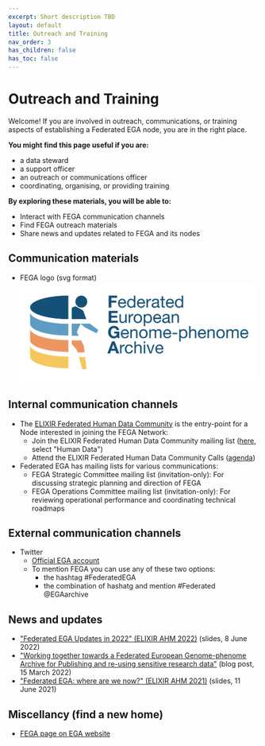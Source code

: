 ```yaml
---
excerpt: Short description TBD
layout: default
title: Outreach and Training
nav_order: 3 
has_children: false
has_toc: false
---
```

# Outreach and Training

Welcome! If you are involved in outreach, communications, or training aspects of establishing a Federated EGA node, you are in the right place.

**You might find this page useful if you are:**
- a data steward
- a support officer
- an outreach or communications officer
- coordinating, organising, or providing training

**By exploring these materials, you will be able to:**
- Interact with FEGA communication channels
- Find FEGA outreach materials
- Share news and updates related to FEGA and its nodes

## Communication materials
- FEGA logo (svg format) ![FEGA logo](/docs/assets/img/FEGA-logo-generic.svg)

## Internal communication channels
- The [ELIXIR Federated Human Data Community](https://elixir-europe.org/communities/human-data) is the entry-point for a Node interested in joining the FEGA Network: 
  - Join the ELIXIR Federated Human Data Community mailing list ([here](https://elixir-europe.org/intranet/join-groups), select "Human Data")
  - Attend the ELIXIR Federated Human Data Community Calls ([agenda](https://docs.google.com/document/d/10OwVvHbJ7i1gI1Iw4zmVsOs8kDrG077Y52juehiFcmU/edit))
- Federated EGA has mailing lists for various communications: 
  - FEGA Strategic Committee mailing list (invitation-only): For discussing strategic planning and direction of FEGA
  - FEGA Operations Committee mailing list (invitation-only): For reviewing operational performance and coordinating technical roadmaps

## External communication channels
- Twitter
  - [Official EGA account](https://twitter.com/EGAarchive)
  - To mention FEGA you can use any of these two options: 
     - the hashtag #FederatedEGA
     - the combination of hashatg and mention #Federated @EGAarchive 

## News and updates
- ["Federated EGA Updates in 2022" (ELIXIR AHM 2022)](https://doi.org/10.7490/f1000research.1118988.1) (slides, 8 June 2022)
- ["Working together towards a Federated European Genome-phenome Archive for Publishing and re-using sensitive research data"](https://www.csc.fi/-/working-together-towards-a-federated-european-genome-phenome-archive) (blog post, 15 March 2022)
- ["Federated EGA: where are we now?" (ELIXIR AHM 2021)](https://doi.org/10.7490/f1000research.1119006.1) (slides, 11 June 2021)

## Miscellancy (find a new home)
- [FEGA page on EGA website](https://ega-archive.org/federated)
